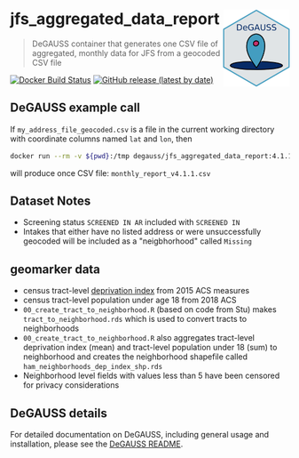 # jfs_aggregated_data_report <a href='https://degauss-org.github.io/DeGAUSS/'><img src='DeGAUSS_hex.png' align="right" height="138.5" /></a>

> DeGAUSS container that generates one CSV file of aggregated, monthly data for JFS from a geocoded CSV file

[![Docker Build Status](https://img.shields.io/docker/automated/degauss/jfs_aggregated_data_report)](https://hub.docker.com/repository/docker/degauss/jfs_aggregated_data_report/tags)
[![GitHub release (latest by date)](https://img.shields.io/github/v/release/degauss-org/jfs_aggregated_data_report)](https://github.com/degauss-org/jfs_aggregated_data_report/releases)

## DeGAUSS example call

If `my_address_file_geocoded.csv` is a file in the current working directory with coordinate columns named `lat` and `lon`, then

```sh
docker run --rm -v ${pwd}:/tmp degauss/jfs_aggregated_data_report:4.1.1 my_address_file_geocoded.csv
```

will produce once CSV file: `monthly_report_v4.1.1.csv`

## Dataset Notes

- Screening status `SCREENED IN AR` included with `SCREENED IN`
- Intakes that either have no listed address or were unsuccessfully geocoded will be included as a "neigbhorhood" called `Missing`

## geomarker data

- census tract-level [deprivation index](https://geomarker.io/dep_index/) from 2015 ACS measures
- census tract-level population under age 18 from 2018 ACS
- `00_create_tract_to_neighborhood.R` (based on code from Stu) makes `tract_to_neighborhood.rds` which is used to convert tracts to neighborhoods
- `00_create_tract_to_neighborhood.R` also aggregates tract-level deprivation index (mean) and tract-level population under 18 (sum) to neighborhood and creates the neighborhood shapefile called `ham_neighborhoods_dep_index_shp.rds`
- Neighborhood level fields with values less than 5 have been censored for privacy considerations

## DeGAUSS details

For detailed documentation on DeGAUSS, including general usage and installation, please see the [DeGAUSS README](https://degauss.org/).
